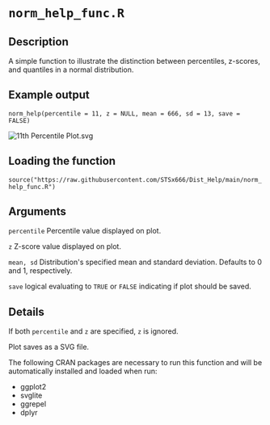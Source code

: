 # ```norm_help_func.R```

## Description
A simple function to illustrate the distinction between percentiles, z-scores, and quantiles in a normal distribution.

## Example output

```norm_help(percentile = 11, z = NULL, mean = 666, sd = 13, save = FALSE)```

<img title="11th Percentile Plot.svg" src="11th Percentile Plot.svg">

## Loading the function
```source("https://raw.githubusercontent.com/STSx666/Dist_Help/main/norm_help_func.R")```

## Arguments

```percentile``` Percentile value displayed on plot.

```z``` Z-score value displayed on plot.

```mean, sd``` Distribution's specified mean and standard deviation. Defaults to 0 and 1, respectively.

```save``` logical evaluating to ```TRUE``` or ```FALSE``` indicating if plot should be saved.  

## Details

If both ```percentile``` and ```z``` are specified, ```z``` is ignored.  

Plot saves as a SVG file.

The following CRAN packages are necessary to run this function and will be automatically installed and loaded when run:

  - ggplot2
  - svglite
  - ggrepel
  - dplyr
